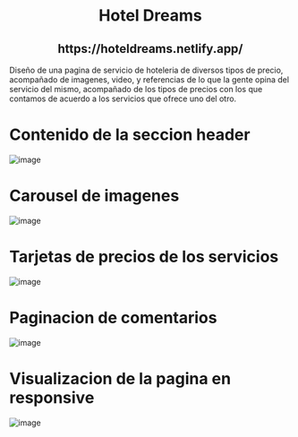<h1 align="center">Hotel Dreams</h1>
<h2 align="center">https://hoteldreams.netlify.app/</h2>

Diseño de una pagina de servicio de hoteleria de diversos tipos de precio, acompañado de imagenes, video, y referencias de lo que la gente opina del servicio del mismo, acompañado de los tipos de precios con los que contamos de acuerdo a los servicios que ofrece uno del otro.

# Contenido de la seccion header
![image](https://github.com/Fer07BE/HotelDreams/assets/133299560/4a93ae9a-f6d5-446b-babe-395c8c5b64fb)

# Carousel de imagenes
![image](https://github.com/Fer07BE/HotelDreams/assets/133299560/245d33fa-16ff-4553-b95d-d94fa8cf437d)

# Tarjetas de precios de los servicios
![image](https://github.com/Fer07BE/HotelDreams/assets/133299560/a1c2a79e-d3dd-44c2-b3c5-8163860d1544)

# Paginacion de comentarios
![image](https://github.com/Fer07BE/HotelDreams/assets/133299560/563cc6e8-5dc4-432b-863c-c096298113ac)

# Visualizacion de la pagina en responsive
![image](https://github.com/Fer07BE/HotelDreams/assets/133299560/871957a6-c4aa-409b-970a-fea345ef93d9)


